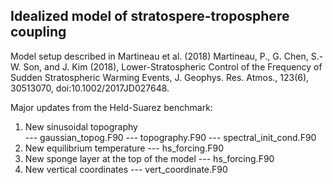Idealized model of stratospere-troposphere coupling
---------------------------------------------------
Model setup described in Martineau et al. (2018)
Martineau, P., G. Chen, S.-W. Son, and J. Kim (2018), Lower-Stratospheric Control of the Frequency of Sudden Stratospheric Warming Events, J. Geophys. Res. Atmos., 123(6), 30513070, doi:10.1002/2017JD027648.

Major updates from the Held-Suarez benchmark:
1. New sinusoidal topography  
--- gaussian_topog.F90
--- topography.F90
--- spectral_init_cond.F90
2. New equilibrium temperature
--- hs_forcing.F90
3. New sponge layer at the top of the model
--- hs_forcing.F90
4. New vertical coordinates
--- vert_coordinate.F90
